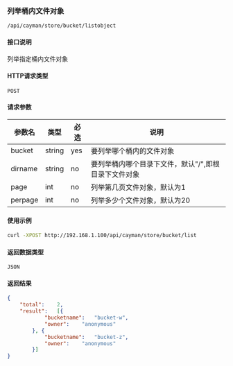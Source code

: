 ### 列举桶内文件对象
`/api/cayman/store/bucket/listobject`

#### 接口说明
列举指定桶内文件对象

#### HTTP请求类型
`POST`

#### 请求参数
|参数名|类型|必选|说明|
|--|--|--|--|
|bucket|string|yes|要列举哪个桶内的文件对象|
|dirname|string|no|要列举桶内哪个目录下文件，默认"/",即根目录下文件对象|
|page|int|no|列举第几页文件对象，默认为1|
|perpage|int|no|列举多少个文件对象，默认为20|

#### 使用示例
```sh
curl -XPOST http://192.168.1.100/api/cayman/store/bucket/list 
```

#### 返回数据类型
`JSON`

#### 返回结果
```json
{
	"total":	2,
	"result":	[{
			"bucketname":	"bucket-w",
			"owner":	"anonymous"
		}, {
			"bucketname":	"bucket-z",
			"owner":	"anonymous"
		}]
}
```

